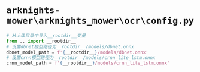 # `arknights-mower\arknights_mower\ocr\config.py`

```py
# 从上级目录中导入__rootdir__变量
from .. import __rootdir__
# 设置dbnet模型路径为__rootdir__/models/dbnet.onnx
dbnet_model_path = f'{__rootdir__}/models/dbnet.onnx'
# 设置crnn模型路径为__rootdir__/models/crnn_lite_lstm.onnx
crnn_model_path = f'{__rootdir__}/models/crnn_lite_lstm.onnx'
```